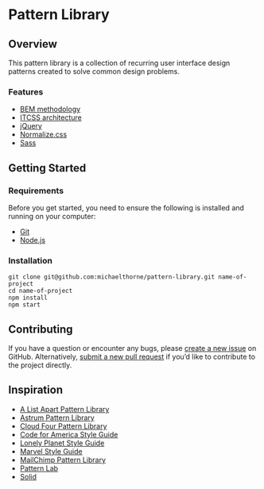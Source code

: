 # Pattern Library

## Overview

This pattern library is a collection of recurring user interface design patterns created to solve common design problems.

### Features

- [BEM methodology](https://en.bem.info/methodology)
- [ITCSS architecture](http://www.creativebloq.com/web-design/manage-large-scale-web-projects-new-css-architecture-itcss-41514731)
- [jQuery](https://jquery.com)
- [Normalize.css](https://necolas.github.io/normalize.css)
- [Sass](http://sass-lang.com)
 
## Getting Started

### Requirements

Before you get started, you need to ensure the following is installed and running on your computer:

- [Git](http://git-scm.com/downloads)
- [Node.js](https://nodejs.org/en/download)

### Installation

```
git clone git@github.com:michaelthorne/pattern-library.git name-of-project
cd name-of-project
npm install
npm start
```


## Contributing

If you have a question or encounter any bugs, please [create a new issue](https://github.com/michaelthorne/pattern-library/issues)
on GitHub. Alternatively, [submit a new pull request](https://github.com/michaelthorne/pattern-library/pull/new/master)
if you’d like to contribute to the project directly.

## Inspiration

- [A List Apart Pattern Library](http://patterns.alistapart.com)
- [Astrum Pattern Library](http://astrum.nodividestudio.com/pattern-library)
- [Cloud Four Pattern Library](http://cloudfour-patterns.netlify.com)
- [Code for America Style Guide](http://style.codeforamerica.org)
- [Lonely Planet Style Guide](http://rizzo.lonelyplanet.com/styleguide)
- [Marvel Style Guide](https://marvelapp.com/styleguide)
- [MailChimp Pattern Library](https://ux.mailchimp.com/patterns)
- [Pattern Lab](http://patternlab.io)
- [Solid](http://solid.buzzfeed.com)
